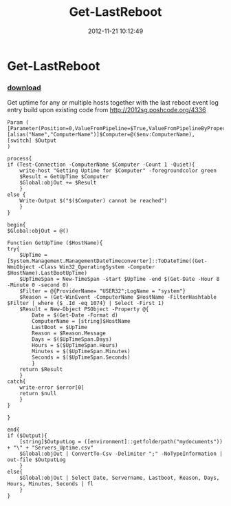 ﻿---
pid:            3775
poster:         chriskenis
title:          Get-LastReboot
date:           2012-11-21 10:12:49
format:         posh
parent:         0
parent:         0

---

# Get-LastReboot

### [download](3775.ps1)

Get uptime for any or multiple hosts together with the last reboot event log entry
build upon existing code from http://2012sg.poshcode.org/4336

```posh
Param (
[Parameter(Position=0,ValueFromPipeline=$True,ValueFromPipelineByPropertyName=$true)]
[alias("Name","ComputerName")]$Computer=@($env:ComputerName),
[switch] $Output
)

process{
if (Test-Connection -ComputerName $Computer -Count 1 -Quiet){
	write-host "Getting Uptime for $Computer" -foregroundcolor green
	$Result = GetUpTime $Computer
	$Global:objOut += $Result
	}
else {
	Write-Output $("$($Computer) cannot be reached")
	}
}

begin{
$Global:objOut = @()

Function GetUpTime ($HostName){
try{
	$UpTime = [System.Management.ManagementDateTimeconverter]::ToDateTime((Get-WmiObject -Class Win32_OperatingSystem -Computer $HostName).LastBootUpTime)
	$UpTimeSpan = New-TimeSpan -start $UpTime -end $(Get-Date -Hour 8 -Minute 0 -second 0)
	$Filter = @{ProviderName= "USER32";LogName = "system"}
	$Reason = (Get-WinEvent -ComputerName $HostName -FilterHashtable $Filter | where {$_.Id -eq 1074} | Select -First 1)
	$Result = New-Object PSObject -Property @{
		Date = $(Get-Date -Format d)
		ComputerName = [string]$HostName
		LastBoot = $UpTime
		Reason = $Reason.Message
		Days = $($UpTimeSpan.Days)
		Hours = $($UpTimeSpan.Hours)
		Minutes = $($UpTimeSpan.Minutes)
		Seconds = $($UpTimeSpan.Seconds)
		}
	return $Result
	}
catch{
	write-error $error[0]
	return $null
	}
}

}

end{
if ($Output){
	[string]$OutputLog = ([environment]::getfolderpath("mydocuments")) + "\" + "Servers_Uptime.csv"
	$Global:objOut | ConvertTo-Csv -Delimiter ";" -NoTypeInformation | out-file $OutputLog
	}
else{
	$Global:objOut | Select Date, Servername, Lastboot, Reason, Days, Hours, Minutes, Seconds | fl
	}
}
```
